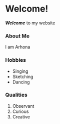 # Welcome!
***Welcome*** to my website

### About Me
I am Arhona

### Hobbies
- Singing
- Sketching
- Dancing

### Qualities
1. Observant
2. Curious
3. Creative
